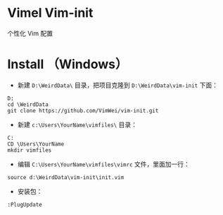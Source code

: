 # Vimel Vim-init

个性化 Vim 配置

# Install （Windows）

- 新建 `D:\WeirdData\` 目录，把项目克隆到 `D:\WeirdData\vim-init` 下面：

```batch
D:
cd \WeirdData
git clone https://github.com/VimWei/vim-init.git
```

- 新建 `c:\Users\YourName\vimfiles\` 目录：

```batch
C:
CD \Users\YourName
mkdir vimfiles
```

- 编辑 `C:\Users\YourName\vimfiles\vimrc` 文件，里面加一行：

```VimL
source d:\WeirdData\vim-init\init.vim
```

- 安装包：
 
```batch
:PlugUpdate
```
